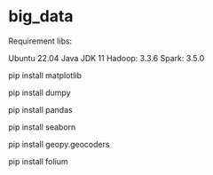 # big_data

Requirement libs:

Ubuntu 22.04
Java JDK 11
Hadoop: 3.3.6
Spark: 3.5.0

pip install matplotlib

pip install dumpy

pip install pandas

pip install seaborn

pip install geopy.geocoders

pip install folium
